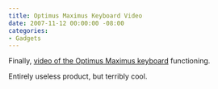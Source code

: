 ```yaml
---
title: Optimus Maximus Keyboard Video
date: 2007-11-12 00:00:00 -08:00
categories:
- Gadgets
---
```


<p>Finally, <a href="http://www.techeblog.com/index.php/tech-gadget/video-real-life-optimus-maximus-keyboards-changing-layouts">video of the Optimus Maximus keyboard</a> functioning.</p>

<p>Entirely useless product, but terribly cool.</p>

